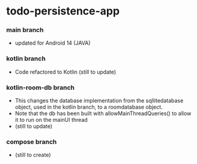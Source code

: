 # todo-persistence-app
### main branch
* updated for Android 14 (JAVA)
### kotlin branch
* Code refactored to Kotlin (still to update)
### kotlin-room-db branch
* This changes the database implementation from the sqllitedatabase object, used in the kotlin branch, to a roomdatabase object.
* Note that the db has been built with allowMainThreadQueries() to allow it to run on the mainUI thread
* (still to update)
### compose branch
* (still to create)